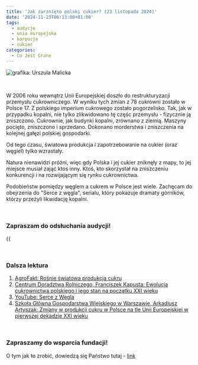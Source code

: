 ```yaml
---
title: 'Jak zarżnięto polski cukier? (23 listopada 2024)'
date: '2024-11-23T06:13:00+01:00'
tags:
  - audycje
  - unia europejska
  - korpucja
  - cukier
categories:
  - Co Jest Grane
---
```


![grafika: Urszula Malicka](/uploads/CJG_88_2024_11_23.png)

<br>

W 2006 roku wewnątrz Unii Europejskiej doszło do restrukturyzacji przemysłu cukrowniczego. W wyniku tych zmian z 78 cukrowni zostało w Polsce 17. Z polskiego imperium cukrowego zostało pogorzelisko. Tak, jak w przypadku kopalni, nie tylko zlikwidowano tę częśc przemysłu - fizycznie ją zniszczono. Cukrownie, jak budynki kopalni, zrównano z ziemią. Maszyny pocięto, zniszczono i sprzedano. Dokonano morderstwa i zniszczenia na kolejnej gałęzi polskiej gospodarki.

Od tego czasu, światowa produkcja i zapotrzebowanie na cukier (oraz węgiel) tylko wzrastały. 

Natura nienawidzi próżni, więc gdy Polska i jej cukier zniknęły z mapy, to jej miejsce musiał zająć ktoś inny. Ktoś, kto skorzystał na zniszczeniu konkurencji i na rozwijającym się rynku cukrownictwa.

Podobieństw pomiędzy węglem a cukrem w Polsce jest wiele. Zachęcam do obejrzenia do "Serce z węgla", serialu, który pokazuje dramaty górników, którzy przeżyli likwidację kopalni. 

<br>

### Zapraszam do odsłuchania audycji!

{{<audio src="audio/LONG CJG_88_2024_11_23.mp3" caption="Zapis audycji CJG">}}

<br>

### Dalsza lektura

1. [AgroFakt: Rośnie światowa produkcja cukru](https://www.agrofakt.pl/rosnie-swiatowa-produkcja-cukru/)
2. [Centrum Doradztwa Rolniczego, Franciszek Kapusta: Ewolucja cukrownictwa polskiego i jego stan na początku XXI wieku](https://cdr.gov.pl/images/ZDR/2023/ZDR-2023-4-KAPUSTA.pdf)
3. [YouTube: Serce z Węgla](https://www.youtube.com/playlist?list=PLWbt9AUgx-56sp9BpTNLUZ0Y850TtJcoq)
4. [Szkoła Główna Gospodarstwa Wiejskiego w Warszawie, Arkadiusz Artyszak: Zmiany w produkcji cukru w Polsce na tle Unii Europejskiej w pierwszej dekadzie XXI wieku](/uploads/PDF/CJG_88_2024_11_23.pdf)


<br>

### Zapraszamy do wsparcia fundacji!
O tym jak to zrobić, dowiedzą się Państwo tutaj - [link](https://audycje.com.pl/posts/wsparcie/)